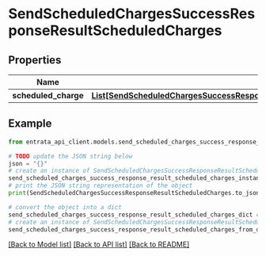 # SendScheduledChargesSuccessResponseResultScheduledCharges


## Properties

Name | Type | Description | Notes
------------ | ------------- | ------------- | -------------
**scheduled_charge** | [**List[SendScheduledChargesSuccessResponseResultScheduledChargesScheduledChargeInner]**](SendScheduledChargesSuccessResponseResultScheduledChargesScheduledChargeInner.md) |  | 

## Example

```python
from entrata_api_client.models.send_scheduled_charges_success_response_result_scheduled_charges import SendScheduledChargesSuccessResponseResultScheduledCharges

# TODO update the JSON string below
json = "{}"
# create an instance of SendScheduledChargesSuccessResponseResultScheduledCharges from a JSON string
send_scheduled_charges_success_response_result_scheduled_charges_instance = SendScheduledChargesSuccessResponseResultScheduledCharges.from_json(json)
# print the JSON string representation of the object
print(SendScheduledChargesSuccessResponseResultScheduledCharges.to_json())

# convert the object into a dict
send_scheduled_charges_success_response_result_scheduled_charges_dict = send_scheduled_charges_success_response_result_scheduled_charges_instance.to_dict()
# create an instance of SendScheduledChargesSuccessResponseResultScheduledCharges from a dict
send_scheduled_charges_success_response_result_scheduled_charges_from_dict = SendScheduledChargesSuccessResponseResultScheduledCharges.from_dict(send_scheduled_charges_success_response_result_scheduled_charges_dict)
```
[[Back to Model list]](../README.md#documentation-for-models) [[Back to API list]](../README.md#documentation-for-api-endpoints) [[Back to README]](../README.md)


